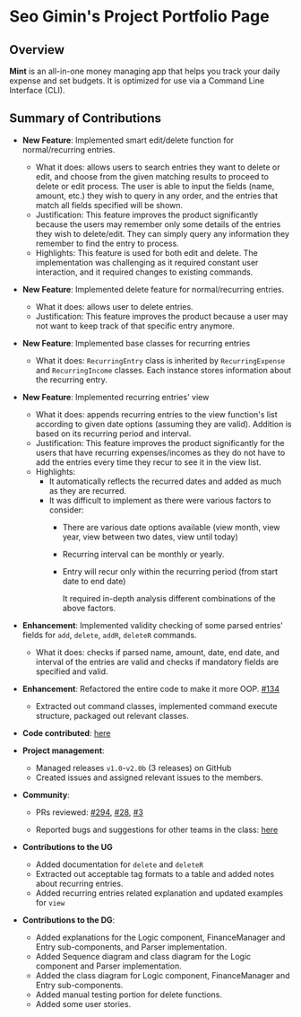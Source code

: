 # Seo Gimin's Project Portfolio Page

## Overview

**Mint** is an all-in-one money managing app that helps you track your daily expense and set budgets. It is optimized
for use via a Command Line Interface (CLI).

## Summary of Contributions

- **New Feature**: Implemented smart edit/delete function for normal/recurring entries.
    - What it does: allows users to search entries they want to delete or edit, and choose from the given matching results to proceed to delete or edit process.
      The user is able to input the fields (name, amount, etc.) they wish to query in any order, and the entries that match all fields specified will be shown.
    - Justification: This feature improves the product significantly because the users may remember only some details of the entries they
      wish to delete/edit. They can simply query any information they remember to find the entry to process.
    - Highlights: This feature is used for both edit and delete. The implementation was challenging as it required
      constant user interaction, and it required changes to existing commands.
- **New Feature**: Implemented delete feature for normal/recurring entries.
    - What it does: allows user to delete entries.
    - Justification: This feature improves the product because a user may not want to keep track of that specific entry anymore.

- **New Feature**: Implemented base classes for recurring entries
    - What it does: `RecurringEntry` class is inherited by `RecurringExpense` and `RecurringIncome` classes. Each instance
      stores information about the recurring entry.

- **New Feature**: Implemented recurring entries' view
    - What it does: appends recurring entries to the view function's list according to given date options (assuming they are valid). 
  Addition is based on its recurring period and interval.
    - Justification: This feature improves the product significantly for the users that have recurring expenses/incomes as they
      do not have to add the entries every time they recur to see it in the view list.
    - Highlights: 
      - It automatically reflects the recurred dates and added as much as they are recurred.
      - It was difficult to implement as there were various factors to consider:
          - There are various date options available (view month, view year, view between two dates, view until today)
          - Recurring interval can be monthly or yearly.
          - Entry will recur only within the recurring period (from start date to end date) 
        
            It required in-depth analysis different combinations of the above factors.



- **Enhancement**: Implemented validity checking of some parsed entries' fields for `add`, `delete`, `addR`, `deleteR` commands.
    - What it does: checks if parsed name, amount, date, end date, and interval of the entries are valid and checks
      if mandatory fields are specified and valid.

- **Enhancement**: Refactored the entire code to make it more OOP. [#134](https://github.com/AY2122S1-CS2113T-W11-2/tp/pull/134)
    - Extracted out command classes, implemented command execute structure, packaged out relevant classes.

- **Code contributed**: [here](https://nus-cs2113-ay2122s1.github.io/tp-dashboard/?search=&sort=totalCommits&sortWithin=title&timeframe=commit&mergegroup=&groupSelect=groupByRepos&breakdown=true&checkedFileTypes=docs~functional-code~test-code~other&since=2021-09-25&tabOpen=true&tabType=authorship&zFR=false&tabAuthor=pos0414&tabRepo=AY2122S1-CS2113T-W11-2%2Ftp%5Bmaster%5D&authorshipIsMergeGroup=false&authorshipFileTypes=docs~functional-code~test-code&authorshipIsBinaryFileTypeChecked=false)

- **Project management**: 
  - Managed releases `v1.0`-`v2.0b` (3 releases) on GitHub
  - Created issues and assigned relevant issues to the members.

- **Community**:
  - PRs reviewed: [#294](https://github.com/AY2122S1-CS2113T-W11-2/tp/pull/294), 
  [#28](https://github.com/nus-cs2113-AY2122S1/tp/pull/28#pullrequestreview-790114182), 
  [#3](https://github.com/nus-cs2113-AY2122S1/tp/pull/3#pullrequestreview-790107103)
  
  - Reported bugs and suggestions for other teams in the class: [here](https://github.com/pos0414/ped/issues/)
  
- **Contributions to the UG**
  - Added documentation for `delete` and `deleteR`
  - Extracted out acceptable tag formats to a table and added notes about recurring entries.
  - Added recurring entries related explanation and updated examples for `view`

- **Contributions to the DG**: 
  - Added explanations for the Logic component, FinanceManager and Entry sub-components, and Parser implementation. 
  - Added Sequence diagram and class diagram for the Logic component and Parser implementation.
  - Added the class diagram for Logic component, FinanceManager and Entry sub-components.
  - Added manual testing portion for delete functions.
  - Added some user stories.